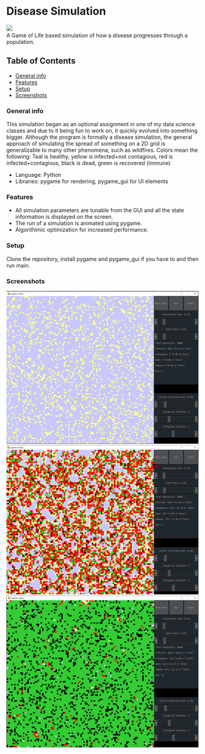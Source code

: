 # Disease Simulation
<img src="https://img.shields.io/badge/python%20-%2314354C.svg?&style=for-the-badge&logo=python&logoColor=white"/></br>
A Game of Life based simulation of how a disease progresses through a population.
## Table of Contents
* [General info](#general-info)
* [Features](#features)
* [Setup](#setup)
* [Screenshots](#screenshots)
### General info
This simulation began as an optional assignment in one of my data science classes and due to it being fun to work on, it quickly
evolved into something bigger. Although the program is formally a disease simulation, the general approach of simulating the spread
of something on a 2D grid is generalizable to many other phenomena, such as wildfires.
Colors mean the following: Teal is healthy, yellow is infected+not contagious, red is infected+contagious, black is dead, green is recovered (immune)
- Language: Python
- Libraries: pygame for rendering, pygame_gui for UI elements
### Features
- All simulation parameters are tunable from the GUI and all the state information is displayed on the screen.
- The run of a simulation is animated using pygame.
- Algorithimic optimization for increased performance.
### Setup
Clone the repository, install pygame and pygame_gui if you have to and then run main.
### Screenshots
![Screenshot 1](./screenshots/screenshot1.png)
![Screenshot 2](./screenshots/screenshot2.png)
![Screenshot 3](./screenshots/screenshot3.png)
